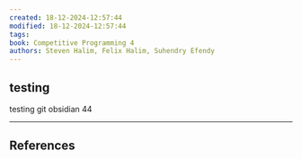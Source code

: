 ```yaml
---
created: 18-12-2024-12:57:44
modified: 18-12-2024-12:57:44
tags: 
book: Competitive Programming 4
authors: Steven Halim, Felix Halim, Suhendry Efendy
---
```

## testing

testing git obsidian 44 

---
## References
